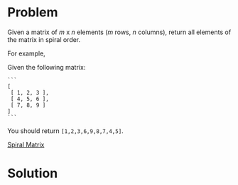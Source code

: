 
# Problem

Given a matrix of _m_ x _n_ elements (_m_ rows, _n_ columns), return all
elements of the matrix in spiral order.

For example,

Given the following matrix:

    ```
    [
     [ 1, 2, 3 ],
     [ 4, 5, 6 ],
     [ 7, 8, 9 ]
    ]
    ```

You should return `[1,2,3,6,9,8,7,4,5]`.



[Spiral Matrix](https://leetcode.com/problems/spiral-matrix)

# Solution



